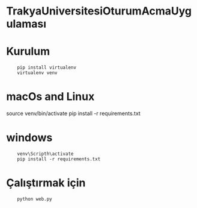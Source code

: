 # TrakyaUniversitesiOturumAcmaUygulaması

# Kurulum

        pip install virtualenv 
        virtualenv venv

# macOs and Linux
 source venv/bin/activate
 pip install -r requirements.txt
# windows
        venv\Scripth\activate
        pip install -r requirements.txt


        
        
#   Çalıştırmak için
        python web.py
